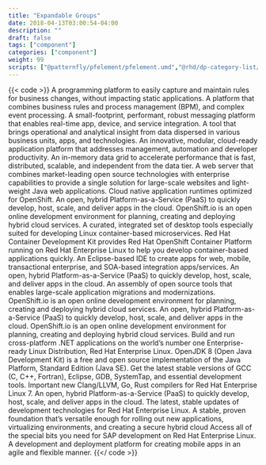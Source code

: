```yaml
---
title: "Expandable Groups"
date: 2018-04-13T03:00:54-04:00
description: ""
draft: false
tags: ["component"]
categories: ["component"]
weight: 99
scripts: ["@patternfly/pfelement/pfelement.umd","@rhd/dp-category-list/dp-category-list-wc"]
---
```


{{< code >}}
<dp-category-list>
<dp-category name="Application Automation" image="/rhd-frontend/img/Icon_RH_Automation.svg">
    <dp-category-item-list>
        <dp-category-item>
            <dp-product-short-teaser name="Red Hat Decision Manager" link="/products/red-hat-decision-manager" download-link="/products/red-hat-decision-manager/download">
                A programming platform to easily capture and maintain rules for business changes, without impacting static applications.
            </dp-product-short-teaser>
        </dp-category-item>
        <dp-category-item>
            <dp-product-short-teaser name="Red Hat JBoss BPM Suite" link="/products/bpmsuite" download-link="/products/bpmsuite/download" >
                A platform that combines business rules and process management (BPM), and complex event processing.
            </dp-product-short-teaser>
        </dp-category-item>
    </dp-category-item-list>
</dp-category>
<dp-category name="Application Integration" image="/rhd-frontend/img/Icon_RH_Object_Gear-Group_RGB_Flat.svg">
    <dp-category-item-list>
        <dp-category-item>
            <dp-product-short-teaser name="Red Hat AMQ" link="/products/amq" download-link="/products/amq/download">
                A small-footprint, performant, robust messaging platform that enables real-time app, device, and service integration.
            </dp-product-short-teaser>
        </dp-category-item>
        <dp-category-item>
            <dp-product-short-teaser name="Red Hat JBoss Data Virtualization" link="/products/datavirt" download-link="/products/datavirt/download" >
                A tool that brings operational and analytical insight from data dispersed in various business units, apps, and technologies.
            </dp-product-short-teaser>
        </dp-category-item>
    </dp-category-item-list>
</dp-category>
<dp-category name="Application Runtimes" image="/rhd-frontend/img/Icon_RH_Transportation_Speedometer_RGB_Flat.svg" >
    <dp-category-item-list>
        <dp-category-item>
            <dp-product-short-teaser name="Red Hat JBoss Enterprise Application Platform" link="/products/eap" download-link="/products/eap/download" >
                An innovative, modular, cloud-ready application platform that addresses management, automation and developer productivity.
            </dp-product-short-teaser>
        </dp-category-item>
        <dp-category-item >
            <dp-product-short-teaser name="Red Hat JBoss Data Grid" link="/products/datagrid" download-link="/products/datagrid/download" >
                An in-memory data grid to accelerate performance that is fast, distributed, scalable, and independent from the data tier.
            </dp-product-short-teaser>
        </dp-category-item>
        <dp-category-item >
            <dp-product-short-teaser name="Red Hat JBoss Web Server" link="/products/webserver" download-link="/products/webserver/download" >
                A web server that combines market-leading open source technologies with enterprise capabilities to provide a single solution for large-scale websites and light-weight Java web applications.
            </dp-product-short-teaser>
        </dp-category-item>
        <dp-category-item >
            <dp-product-short-teaser name="Red Hat OpenShift Application Runtimes" link="/products/rhoar" download-link="/products/rhoar/download" >
                Cloud native application runtimes optimized for OpenShift.
            </dp-product-short-teaser>
        </dp-category-item>
    </dp-category-item-list>
</dp-category>
<dp-category name="Cloud" image="/rhd-frontend/img/Icon_RH_Cloud_Standard_RGB_Flat.svg" >
    <dp-category-item-list >
        <dp-category-item >
            <dp-product-short-teaser name="Red Hat OpenShift Container Platform" link="/products/openshift" download-link="/products/openshift/download" >
                An open, hybrid Platform-as-a-Service (PaaS) to quickly develop, host, scale, and deliver apps in the cloud.
            </dp-product-short-teaser>
        </dp-category-item>
        <dp-category-item >
            <dp-product-short-teaser name="OpenShift.io" link="/products/openshiftio" download-link="/products/openshiftio/download" >
                OpenShift.io is an open online development environment for planning, creating and deploying hybrid cloud services.
            </dp-product-short-teaser>
        </dp-category-item>
    </dp-category-item-list>
</dp-category>
<dp-category name="Developer Tools" image="/rhd-frontend/img/Icon_RH_Software_Command_RGB_Black.svg" >
    <dp-category-item-list >
        <dp-category-item >
            <dp-product-short-teaser name="Red Hat Development Suite" link="/products/devsuite" download-link="/products/devsuite/download" >
                A curated, integrated set of desktop tools especially suited for developing Linux container-based microservices.
            </dp-product-short-teaser>
        </dp-category-item>
        <dp-category-item >
            <dp-product-short-teaser name="Red Hat Container Development Kit" link="/products/cdk" download-link="/products/cdk/download" >
                Red Hat Container Development Kit provides Red Hat OpenShift Container Platform running on Red Hat Enterprise Linux to help you develop container-based applications quickly.
            </dp-product-short-teaser>
        </dp-category-item>
        <dp-category-item >
            <dp-product-short-teaser name="Red Hat JBoss Developer Studio" link="/products/devstudio" download-link="/products/devstudio/download" >
                An Eclipse-based IDE to create apps for web, mobile, transactional enterprise, and SOA-based integration apps/services.
            </dp-product-short-teaser>
        </dp-category-item>
        <dp-category-item >
            <dp-product-short-teaser name="Red Hat OpenShift Container Platform" link="/products/openshift" download-link="/products/openshift/download" >
                An open, hybrid Platform-as-a-Service (PaaS) to quickly develop, host, scale, and deliver apps in the cloud.
            </dp-product-short-teaser>
        </dp-category-item>
        <dp-category-item >
            <dp-product-short-teaser name="Red Hat Application Migration Toolkit" link="/products/rhamt" download-link="/products/rhamt/download" >
                An assembly of open source tools that enables large-scale application migrations and modernizations.
            </dp-product-short-teaser>
        </dp-category-item>
        <dp-category-item >
            <dp-product-short-teaser name="OpenShift.io" link="/products/openshiftio" download-link="/products/openshiftio/download" >
                OpenShift.io is an open online development environment for planning, creating and deploying hybrid cloud services.
            </dp-product-short-teaser>
        </dp-category-item>
    </dp-category-item-list>
</dp-category>
<dp-category name="DevOps" image="/rhd-frontend/img/Icon_RH_Miscellanious_DevOps_RGB_Black.svg" >
    <dp-category-item-list >
        <dp-category-item >
            <dp-product-short-teaser name="Red Hat OpenShift Container Platform" link="/products/openshift" download-link="/products/openshift/download" >
                An open, hybrid Platform-as-a-Service (PaaS) to quickly develop, host, scale, and deliver apps in the cloud.
            </dp-product-short-teaser>
        </dp-category-item>
        <dp-category-item >
            <dp-product-short-teaser name="OpenShift.io" link="/products/openshiftio" download-link="/products/openshiftio/download" >
                OpenShift.io is an open online development environment for planning, creating and deploying hybrid cloud services.
            </dp-product-short-teaser>
        </dp-category-item>
    </dp-category-item-list>
</dp-category>
<dp-category name="Languages and Compilers" image="/rhd-frontend/img/Icon_RH_Software_Code_RGB_Flat.svg" >
    <dp-category-item-list >
        <dp-category-item >
            <dp-product-short-teaser name=".NET Core 2.0" link="/products/dotnet" download-link="/products/dotnet/download" >
                Build and run cross-platform .NET applications on the world’s number one Enterprise-ready Linux Distribution, Red Hat Enterprise Linux.
            </dp-product-short-teaser>
        </dp-category-item>
        <dp-category-item >
            <dp-product-short-teaser name="OpenJDK" link="/products/openjdk" download-link="/products/openjdk/download" >
                OpenJDK 8 (Open Java Development Kit) is a free and open source implementation of the Java Platform, Standard Edition (Java SE).
            </dp-product-short-teaser>
        </dp-category-item>
        <dp-category-item >
            <dp-product-short-teaser name="Red Hat Developer Toolset" link="/products/developertoolset" download-link="/products/developertoolset/download" >
                Get the latest stable versions of GCC (C, C++, Fortran), Eclipse, GDB, SystemTap, and essential development tools.
            </dp-product-short-teaser>
        </dp-category-item>
        <dp-category-item >
            <dp-product-short-teaser name="Compilers: Clang/LLVM, Go, Rust" link="/products/clang-llvm-go-rust" download-link="/products/clang-llvm-go-rust/download" >
                Important new Clang/LLVM, Go, Rust compilers for Red Hat Enterprise Linux 7.
            </dp-product-short-teaser>
        </dp-category-item>
    </dp-category-item-list>
</dp-category>
<dp-category name="Linux Platforms" image="/rhd-frontend/img/Icon_RH_Misc_Network-Technical_RGB_Flat.svg" >
    <dp-category-item-list >
        <dp-category-item >
            <dp-product-short-teaser name="Red Hat OpenShift Container Platform" link="/products/openshift" download-link="/products/openshift/download" >
                An open, hybrid Platform-as-a-Service (PaaS) to quickly develop, host, scale, and deliver apps in the cloud.
            </dp-product-short-teaser>
        </dp-category-item>
        <dp-category-item >
            <dp-product-short-teaser name="Red Hat Software Collections" link="/products/softwarecollections" download-link="/products/softwarecollections/download" >
                The latest, stable updates of development technologies for Red Hat Enterprise Linux.
            </dp-product-short-teaser>
        </dp-category-item>
        <dp-category-item >
            <dp-product-short-teaser name="Red Hat Enterprise Linux" link="/products/rhel" download-link="/products/rhel/download" >
                A stable, proven foundation that’s versatile enough for rolling out new applications, virtualizing environments, and creating a secure hybrid cloud
            </dp-product-short-teaser>
        </dp-category-item>
        <dp-category-item >
            <dp-product-short-teaser name="Red Hat Enterprise Linux for SAP Solutions" link="/products/sap" download-link="/products/sap/download" >
                Access all of the special bits you need for SAP development on Red Hat Enterprise Linux.
            </dp-product-short-teaser>
        </dp-category-item>
    </dp-category-item-list>
</dp-category>
<dp-category name="Mobile Application Development" image="/rhd-frontend/img/Icon_RH_Software_Application-Mobile_RGB_Flat.svg" >
    <dp-category-item-list >
        <dp-category-item >
            <dp-product-short-teaser name="Red Hat Mobile Application Platform" link="/products/mobileplatform" download-link="/products/mobileplatform/download" >
                A development and deployment platform for creating mobile apps in an agile and flexible manner.
            </dp-product-short-teaser>
        </dp-category-item>
    </dp-category-item-list>
</dp-category>
</dp-category-list>
{{</ code >}}
